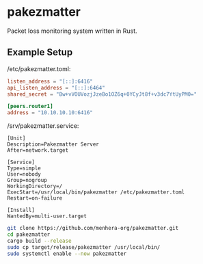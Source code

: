 # pakezmatter

Packet loss monitoring system written in Rust.

## Example Setup

/etc/pakezmatter.toml:

```toml
listen_address = "[::]:6416"
api_listen_address = "[::]:6464"
shared_secret = "Bw+vVOUVozjJzeBo1OZ6q+0YCyJt8f+v3dc7YtUyPM0="

[peers.router1]
address = "10.10.10.10:6416"
```

/srv/pakezmatter.service:

```
[Unit]
Description=Pakezmatter Server
After=network.target

[Service]
Type=simple
User=nobody
Group=nogroup
WorkingDirectory=/
ExecStart=/usr/local/bin/pakezmatter /etc/pakezmatter.toml
Restart=on-failure

[Install]
WantedBy=multi-user.target
```

```bash
git clone https://github.com/menhera-org/pakezmatter.git
cd pakezmatter
cargo build --release
sudo cp target/release/pakezmatter /usr/local/bin/
sudo systemctl enable --now pakezmatter
```
